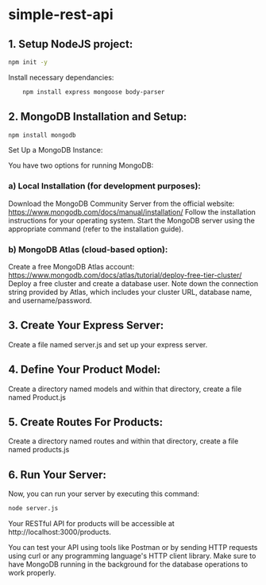 # simple-rest-api

## 1. Setup NodeJS project:

```bash
npm init -y
```

Install necessary dependancies:

```bash
    npm install express mongoose body-parser
```

## 2. MongoDB Installation and Setup:

```bash
npm install mongodb
```

Set Up a MongoDB Instance:

You have two options for running MongoDB:

### a) Local Installation (for development purposes):

Download the MongoDB Community Server from the official website: https://www.mongodb.com/docs/manual/installation/
Follow the installation instructions for your operating system.
Start the MongoDB server using the appropriate command (refer to the installation guide).

### b) MongoDB Atlas (cloud-based option):

Create a free MongoDB Atlas account: https://www.mongodb.com/docs/atlas/tutorial/deploy-free-tier-cluster/
Deploy a free cluster and create a database user.
Note down the connection string provided by Atlas, which includes your cluster URL, database name, and username/password.

## 3. Create Your Express Server:

Create a file named server.js and set up your express server.

## 4. Define Your Product Model:

Create a directory named models and within that directory, create a file named Product.js

## 5. Create Routes For Products:

Create a directory named routes and within that directory, create a file named products.js

## 6. Run Your Server:

Now, you can run your server by executing this command:

```bash
node server.js
```

Your RESTful API for products will be accessible at http://localhost:3000/products.

You can test your API using tools like Postman or by sending HTTP requests using curl or any programming language's HTTP client library.
Make sure to have MongoDB running in the background for the database operations to work properly.
